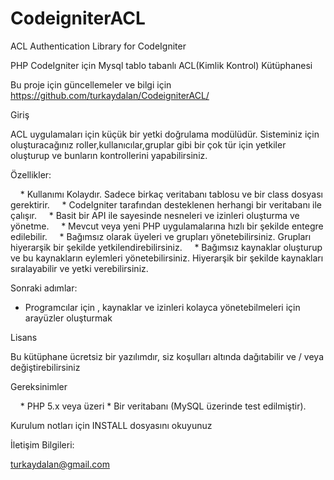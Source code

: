 CodeigniterACL
==============

ACL Authentication Library for CodeIgniter

PHP CodeIgniter için Mysql tablo tabanlı ACL(Kimlik Kontrol) Kütüphanesi

Bu proje için güncellemeler ve bilgi için
https://github.com/turkaydalan/CodeigniterACL/

Giriş

ACL uygulamaları için küçük bir yetki doğrulama modülüdür.
Sisteminiz için oluşturacağınız roller,kullanıcılar,gruplar gibi bir çok tür için yetkiler oluşturup ve 
bunların kontrollerini yapabilirsiniz.

Özellikler:

    * Kullanımı Kolaydır. Sadece birkaç veritabanı tablosu ve bir class dosyası gerektirir.
    * CodeIgniter tarafından desteklenen herhangi bir veritabanı ile çalışır.
    * Basit bir API ile sayesinde nesneleri ve izinleri oluşturma ve yönetme.
    * Mevcut veya yeni PHP uygulamalarına hızlı bir şekilde entegre edilebilir.
    * Bağımsız olarak üyeleri ve grupları yönetebilirsiniz. Grupları hiyerarşik bir şekilde yetkilendirebilirsiniz.
    * Bağımsız kaynaklar oluşturup ve bu kaynakların eylemleri yönetebilirsiniz. Hiyerarşik bir şekilde kaynakları sıralayabilir ve yetki verebilirsiniz.

Sonraki adımlar:

* Programcılar için , kaynaklar ve izinleri kolayca yönetebilmeleri için arayüzler oluşturmak

Lisans

Bu kütüphane ücretsiz bir yazılımdır, siz koşulları altında dağıtabilir ve / veya değiştirebilirsiniz

Gereksinimler

    * PHP 5.x veya üzeri
    * Bir veritabanı (MySQL üzerinde test edilmiştir).

Kurulum notları için INSTALL dosyasını okuyunuz

İletişim Bilgileri:

turkaydalan@gmail.com
